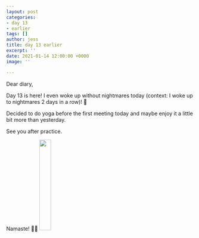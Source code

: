 ```yaml
---
layout: post
categories:
- day 13
- earlier
tags: []
author: jess
title: day 13 earlier
excerpt: ''
date: 2021-01-14 12:00:00 +0000
image: ''

---
```

Dear diary,

Day 13 is here! I even woke up without nightmares today (context: I woke up to nightmares 2 days in a row)! 🎉

Decided to do yoga before the first meeting today and maybe enjoy it a little bit more than yesterday.

See you after practice.

Namaste! 🧘‍♀️ <img width="25%" height="25%" src="{{site.url}}{{site.baseurl}}/assets/images/jess-signature.gif">